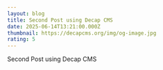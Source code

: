 ```yaml
---
layout: blog
title: Second Post using Decap CMS
date: 2025-06-14T13:21:00.000Z
thumbnail: https://decapcms.org/img/og-image.jpg
rating: 5
---
```

Second Post using Decap CMS
